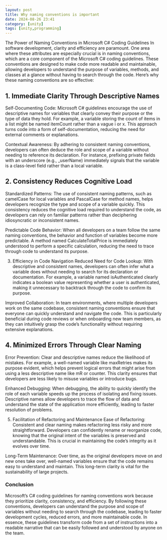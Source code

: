```yaml
---
layout: post
title: Why naming conventions is important
date: 2024-08-26 23:41
category: [unity]
tags: [unity,programming]
---
```


The Power of Naming Conventions in Microsoft C# Coding Guidelines
In software development, clarity and efficiency are paramount. One area where these attributes are
especially crucial is in naming conventions, which are a core component of the Microsoft C# coding
guidelines. These conventions are designed to make code more readable and maintainable, allowing
developers to understand the purpose of variables, methods, and classes at a glance without having
to search through the code. Here’s why these naming conventions are so effective:

## 1. Immediate Clarity Through Descriptive Names
Self-Documenting Code: Microsoft C# guidelines encourage the use of descriptive names for variables
that clearly convey their purpose or the type of data they hold. For example, a variable storing the
count of items in a list might be named itemCount rather than a vague i or x. This approach turns code
into a form of self-documentation, reducing the need for external comments or explanations.

Contextual Awareness: By adhering to consistent naming conventions, developers can often deduce the
role and scope of a variable without needing to reference its declaration. For instance, prefixing
private fields with an underscore (e.g., _userName) immediately signals that the variable is a 
class-level field rather than a local variable.

## 2. Consistency Reduces Cognitive Load
Standardized Patterns: The use of consistent naming patterns, such as camelCase for local variables and
PascalCase for method names, helps developers recognize the type and scope of a variable quickly. This
consistency reduces the cognitive load required to understand the code, as developers can rely on
familiar patterns rather than deciphering idiosyncratic or inconsistent names.

Predictable Code Behavior: When all developers on a team follow the same naming conventions, the behavior
and function of variables become more predictable. A method named CalculateTotalPrice is immediately
understood to perform a specific calculation, reducing the need to trace through code to understand its
purpose.

3. Efficiency in Code Navigation
Reduced Need for Code Lookup: With descriptive and consistent names, developers can often infer what a
variable does without needing to search for its declaration or documentation. For example, a variable
named isAuthenticated clearly indicates a boolean value representing whether a user is authenticated, making
it unnecessary to backtrack through the code to confirm its purpose.

Improved Collaboration: In team environments, where multiple developers work on the same codebase, consistent
naming conventions ensure that everyone can quickly understand and navigate the code. This is particularly
beneficial during code reviews or when onboarding new team members, as they can intuitively grasp the
code’s functionality without requiring extensive explanations.

## 4. Minimized Errors Through Clear Naming
Error Prevention: Clear and descriptive names reduce the likelihood of mistakes. For example, a well-named
variable like maxRetries makes its purpose evident, which helps prevent logical errors that might arise
from using a less descriptive name like mR or counter. This clarity ensures that developers are less
likely to misuse variables or introduce bugs.

Enhanced Debugging: When debugging, the ability to quickly identify the role of each variable speeds up
the process of isolating and fixing issues. Descriptive names allow developers to trace the flow of data
and understand the state of the application more efficiently, leading to faster resolution of problems.

5. Facilitation of Refactoring and Maintenance
Ease of Refactoring: Consistent and clear naming makes refactoring less risky and more straightforward.
Developers can confidently rename or reorganize code, knowing that the original intent of the variables
is preserved and understandable. This is crucial in maintaining the code’s integrity as it evolves over time.

Long-Term Maintenance: Over time, as the original developers move on and new ones take over, well-named
variables ensure that the code remains easy to understand and maintain. This long-term clarity is vital
for the sustainability of large projects.

### Conclusion
Microsoft’s C# coding guidelines for naming conventions work because they prioritize clarity, consistency,
and efficiency. By following these conventions, developers can understand the purpose and scope of
variables without needing to search through the codebase, leading to faster development cycles, reduced
errors, and more maintainable code. In essence, these guidelines transform code from a set of instructions
into a readable narrative that can be easily followed and understood by anyone on the team.

